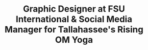---
name: Vanessa Guirey
title: Graphic Designer at FSU International & Social Media Manager for Tallahassee's Rising OM Yoga
instagramUrl: https://www.instagram.com/vguirey/
featuredImage: ../images/guests/vanessa-gurey.png
postType: guest
---